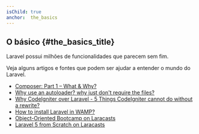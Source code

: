 ```yaml
---
isChild: true
anchor:  the_basics
---
```


## O básico {#the_basics_title}

Laravel possui milhões de funcionalidades que parecem sem fim.

Veja alguns artigos e fontes que podem ser ajudar a entender o mundo do Laravel.

* [Composer: Part 1 – What & Why?][li1]
* [Why use an autoloader? why just don't require the files?][li2]
* [Why CodeIgniter over Laravel - 5 Things CodeIgniter cannot do without a rewrite?][li3]
* [How to install Laravel in WAMP?][li4]
* [Object-Oriented Bootcamp on Laracasts][li5]
* [Laravel 5 from Scratch on Laracasts][li6]

[li1]:http://nelm.io/blog/2011/12/composer-part-1-what-why/
[li2]:http://www.sitepoint.com/autoloading-and-the-psr-0-standard/
[li3]:https://philsturgeon.uk/blog/2012/12/5-things-codeigniter-cannot-do-without-a-rewrite
[li4]:http://www.darwinbiler.com/how-to-install-laravel-on-wamp-for-beginners/
[li5]:https://laracasts.com/series/object-oriented-bootcamp-in-php
[li6]:https://laracasts.com/series/laravel-5-from-scratch/
